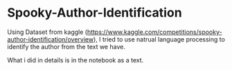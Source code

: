 # Spooky-Author-Identification

Using Dataset from kaggle (https://www.kaggle.com/competitions/spooky-author-identification/overview), I tried to use natrual language processing to identify the author from the text we have. 

What i did in details is in the notebook as a text.
